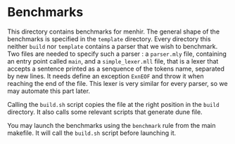 # Benchmarks

This directory contains benchmarks for menhir.
The general shape of the benchmarks is specified in the `template` directory.
Every directory this neither `build` nor `template` contains a parser that we
wish to benchmark. Two files are needed to specify such a parser :
a `parser.mly` file, containing an entry point called `main`, and a
`simple_lexer.mll` file, that is a lexer that accepts a sentence printed as a
senquence of the tokens name, separated by new lines.
It needs define an exception `ExnEOF` and throw it when reaching the end of the
file.
This lexer is very similar for every parser, so we may automate this part later.

Calling the `build.sh` script copies the file at the right position in the
`build` directory. It also calls some relevant scripts that generate dune file.

You may launch the benchmarks using the `benchmark` rule from the main makefile.
It will call the `build.sh` script before launching it.
